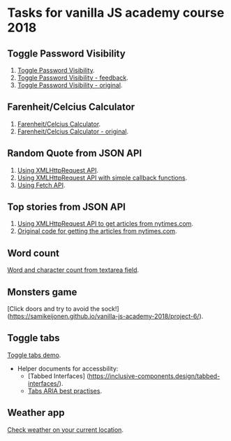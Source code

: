 # Tasks for vanilla JS academy course 2018

## Toggle Password Visibility
1. [Toggle Password Visibility](https://samikeijonen.github.io/vanilla-js-academy-2018/project-1/).
1. [Toggle Password Visibility - feedback](https://samikeijonen.github.io/vanilla-js-academy-2018/project-1/feedback.html).
1. [Toggle Password Visibility - original](https://samikeijonen.github.io/vanilla-js-academy-2018/project-1/original.html).

## Farenheit/Celcius Calculator
1. [Farenheit/Celcius Calculator](https://samikeijonen.github.io/vanilla-js-academy-2018/project-2/).
1. [Farenheit/Celcius Calculator - original](https://samikeijonen.github.io/vanilla-js-academy-2018/project-2/original.html).

## Random Quote from JSON API
1. [Using XMLHttpRequest API](https://samikeijonen.github.io/vanilla-js-academy-2018/project-3/).
1. [Using XMLHttpRequest API with simple callback functions](https://samikeijonen.github.io/vanilla-js-academy-2018/project-3/simple.html).
1. [Using Fetch API](https://samikeijonen.github.io/vanilla-js-academy-2018/project-3/fetch.html).

## Top stories from JSON API
1. [Using XMLHttpRequest API to get articles from nytimes.com](https://samikeijonen.github.io/vanilla-js-academy-2018/project-4/).
1. [Original code for getting the articles from nytimes.com](https://samikeijonen.github.io/vanilla-js-academy-2018/project-4/original.html).

## Word count
[Word and character count from textarea field](https://samikeijonen.github.io/vanilla-js-academy-2018/project-5/).

## Monsters game
[Click doors and try to avoid the sock!]
(https://samikeijonen.github.io/vanilla-js-academy-2018/project-6/).

## Toggle tabs
[Toggle tabs demo](https://samikeijonen.github.io/vanilla-js-academy-2018/project-7/).
- Helper documents for accessbility:
	- [Tabbed Interfaces]
(https://inclusive-components.design/tabbed-interfaces/).
	- [Tabs ARIA best practises](https://www.w3.org/TR/2017/NOTE-wai-aria-practices-1.1-20171214/examples/tabs/tabs-1/tabs.html).

## Weather app
[Check weather on your current location](https://samikeijonen.github.io/vanilla-js-academy-2018/project-8/).

